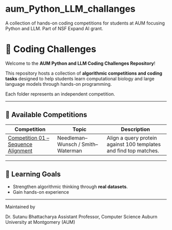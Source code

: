 # aum_Python_LLM_challanges
A collection of hands-on coding competitions for students at AUM focusing Python and LLM. Part of NSF Expand AI grant. 
# 🧬 Coding Challenges

Welcome to the **AUM Python and LLM Coding Challenges Repository**!

This repository hosts a collection of **algorithmic competitions and coding tasks** designed to help students learn computational biology and large language models through hands-on programming.

Each folder represents an independent competition.

---

## 🧩 Available Competitions

| Competition | Topic | Description |
|--------------|--------|-------------|
| [Competition 01 – Sequence Alignment](./competition_01_sequence_alignment) | Needleman–Wunsch / Smith–Waterman | Align a query protein against 100 templates and find top matches. |


---

## 🧠 Learning Goals
- Strengthen algorithmic thinking through **real datasets**.  
- Gain hands-on experience 

---

Maintained by

Dr. Sutanu Bhattacharya
Assistant Professor, Computer Science
Auburn University at Montgomery (AUM)
